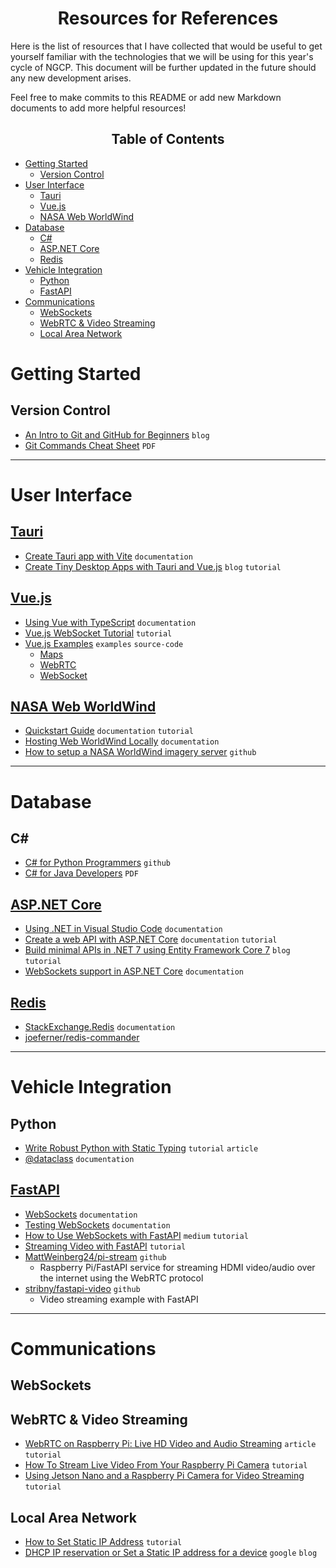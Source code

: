 <h1 align="center">Resources for References</h1>

Here is the list of resources that I have collected that would be useful to get yourself familiar with the technologies that we will be using for this year's cycle of NGCP. This document will be further updated in the future should any new development arises. 

Feel free to make commits to this README or add new Markdown documents to add more helpful resources!
<h2 align="center">Table of Contents</h2>

- [Getting Started](#getting-started)
  - [Version Control](#version-control)
- [User Interface](#user-interface)
  - [Tauri](#tauri)
  - [Vue.js](#vuejs)
  - [NASA Web WorldWind](#nasa-web-worldwind)
- [Database](#database)
  - [C#](#c)
  - [ASP.NET Core](#aspnet-core)
  - [Redis](#redis)
- [Vehicle Integration](#vehicle-integration)
  - [Python](#python)
  - [FastAPI](#fastapi)
- [Communications](#communications)
  - [WebSockets](#websockets)
  - [WebRTC \& Video Streaming](#webrtc--video-streaming)
  - [Local Area Network](#local-area-network)


# Getting Started
## Version Control
* [An Intro to Git and GitHub for Beginners](https://product.hubspot.com/blog/git-and-github-tutorial-for-beginners) `blog`
* [Git Commands Cheat Sheet](https://education.github.com/git-cheat-sheet-education.pdf) `PDF`

---
# User Interface
## [Tauri](https://tauri.app)
* [Create Tauri app with Vite](https://tauri.app/v1/guides/getting-started/setup/vite/) `documentation`
* [Create Tiny Desktop Apps with Tauri and Vue.js](https://www.smashingmagazine.com/2020/07/tiny-desktop-apps-tauri-vuejs/) `blog` `tutorial` 

## [Vue.js](https://vuejs.org/guide/introduction.html)
* [Using Vue with TypeScript](https://vuejs.org/guide/typescript/overview.html) `documentation`
* [Vue.js WebSocket Tutorial](https://tutorialedge.net/javascript/vuejs/vuejs-websocket-tutorial/) `tutorial`
* [Vue.js Examples](https://vuejsexamples.com/) `examples` `source-code`
  * [Maps](https://vuejsexamples.com/tag/maps/)
  * [WebRTC](https://vuejsexamples.com/tag/webrtc/)
  * [WebSocket](https://vuejsexamples.com/tag/websocket/)

## [NASA Web WorldWind](https://worldwind.arc.nasa.gov/web/)
* [Quickstart Guide](https://worldwind.arc.nasa.gov/web/get-started/#anchor) `documentation` `tutorial`
* [Hosting Web WorldWind Locally](https://worldwind.arc.nasa.gov/web/tutorials/offline-example/) `documentation`
* [How to setup a NASA WorldWind imagery server](https://gist.github.com/emxsys/f8c7a8dd5cf0060387ce50aa3f186bac) `github` 

---
# Database
## C#
* [C# for Python Programmers](https://gist.github.com/mrkline/8302959) `github`
* [C# for Java Developers](https://download.microsoft.com/download/D/E/E/DEE91FC0-7AA9-4F6E-9FFA-8658AA0FA080/CSharp%20for%20Java%20Developers%20-%20Cheat%20Sheet.pdf) `PDF`

## [ASP.NET Core](https://learn.microsoft.com/en-us/aspnet/core/web-api/?view=aspnetcore-7.0)
* [Using .NET in Visual Studio Code](https://code.visualstudio.com/docs/languages/dotnet) `documentation`
* [Create a web API with ASP.NET Core](https://learn.microsoft.com/en-us/aspnet/core/tutorials/first-web-api?view=aspnetcore-7.0&tabs=visual-studio)  `documentation` `tutorial`
* [Build minimal APIs in .NET 7 using Entity Framework Core 7](https://www.c-sharpcorner.com/article/build-minimal-apis-in-net-7-using-entity-framework-core-7/) `blog` `tutorial`
* [WebSockets support in ASP.NET Core](https://learn.microsoft.com/en-us/aspnet/core/fundamentals/websockets?view=aspnetcore-7.0) `documentation`

## [Redis](https://redis.io/docs/)
* [StackExchange.Redis](https://stackexchange.github.io/StackExchange.Redis/) `documentation`
* [joeferner/redis-commander](https://github.com/joeferner/redis-commander)

---
# Vehicle Integration
## Python
* [Write Robust Python with Static Typing](https://towardsdatascience.com/data-science-write-robust-python-with-static-typing-c71b9c9c8044) `tutorial` `article`
* [@dataclass](https://docs.python.org/3/library/dataclasses.html) `documentation`

## [FastAPI](https://fastapi.tiangolo.com)
* [WebSockets](https://fastapi.tiangolo.com/advanced/websockets/) `documentation`
* [Testing WebSockets](https://fastapi.tiangolo.com/advanced/testing-websockets/?h=websocket) `documentation`
* [How to Use WebSockets with FastAPI](https://medium.com/vacatronics/how-to-use-websocket-with-fastapi-8460db1c074) `medium` `tutorial`
* [Streaming Video with FastAPI](https://stribny.name/blog/fastapi-video/) `tutorial` 
* [MattWeinberg24/pi-stream](https://github.com/MattWeinberg24/pi-stream) `github`
  * Raspberry Pi/FastAPI service for streaming HDMI video/audio over the internet using the WebRTC protocol
* [stribny/fastapi-video](https://github.com/stribny/fastapi-video) `github`
  * Video streaming example with FastAPI

---
# Communications
## WebSockets

## WebRTC & Video Streaming
* [WebRTC on Raspberry Pi: Live HD Video and Audio Streaming](https://www.highvoltagecode.com/post/webrtc-on-raspberry-pi-live-hd-video-and-audio-streaming) `article` `tutorial`
* [How To Stream Live Video From Your Raspberry Pi Camera](https://www.tomshardware.com/how-to/stream-live-video-raspberry-pi) `tutorial`
* [Using Jetson Nano and a Raspberry Pi Camera for Video Streaming](https://maker.pro/nvidia-jetson/tutorial/streaming-real-time-video-from-rpi-camera-to-browser-on-jetson-nano-with-flask) `tutorial`

## Local Area Network
* [How to Set Static IP Address](https://www.trendnet.com/press/resource-library/how-to-set-static-ip-address) `tutorial`
* [DHCP IP reservation or Set a Static IP address for a device](https://support.google.com/googlenest/answer/6274660?hl=en) `google` `blog`